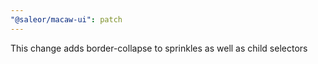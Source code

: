 ```yaml
---
"@saleor/macaw-ui": patch
---
```


This change adds border-collapse to sprinkles as well as child selectors
